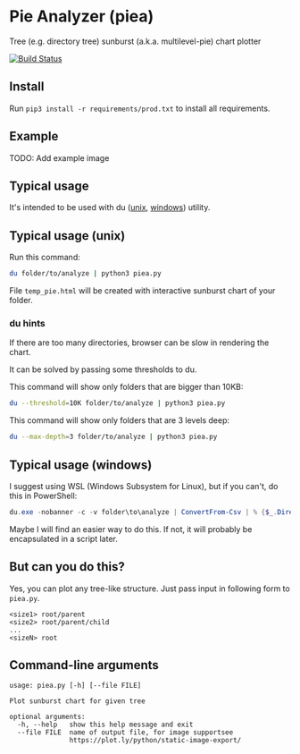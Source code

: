 # Pie Analyzer (piea)
Tree (e.g. directory tree) sunburst (a.k.a. multilevel-pie) chart plotter

[![Build Status](https://travis-ci.org/matrohin/pie-analyzer.svg?branch=master)](https://travis-ci.org/matrohin/pie-analyzer)

## Install

Run `pip3 install -r requirements/prod.txt` to install all requirements.

## Example

TODO: Add example image

## Typical usage

It's intended to be used with du
([unix](https://en.wikipedia.org/wiki/Du_%28Unix%29),
[windows](https://docs.microsoft.com/en-us/sysinternals/downloads/du))
utility.

## Typical usage (unix)

Run this command:

``` bash
du folder/to/analyze | python3 piea.py
```

File `temp_pie.html` will be created with interactive sunburst chart of your folder.

### du hints

If there are too many directories, browser can be slow in rendering the chart.

It can be solved by passing some thresholds to du.

This command will show only folders that are bigger than 10KB:
``` bash
du --threshold=10K folder/to/analyze | python3 piea.py
```

This command will show only folders that are 3 levels deep:
``` bash
du --max-depth=3 folder/to/analyze | python3 piea.py
```

## Typical usage (windows)

I suggest using WSL (Windows Subsystem for Linux), but if you can't, do this in PowerShell:

``` powershell
du.exe -nobanner -c -v folder\to\analyze | ConvertFrom-Csv | % {$_.DirectorySize + " " + ($_.Path -replace "\\","/")} | python.exe piea.py
```

Maybe I will find an easier way to do this. If not, it will probably be encapsulated in a script later.

## But can you do this?

Yes, you can plot any tree-like structure. Just pass input in following form to `piea.py`.
```
<size1> root/parent
<size2> root/parent/child
...
<sizeN> root
```

## Command-line arguments

```
usage: piea.py [-h] [--file FILE]

Plot sunburst chart for given tree

optional arguments:
  -h, --help   show this help message and exit
  --file FILE  name of output file, for image supportsee
               https://plot.ly/python/static-image-export/
```
